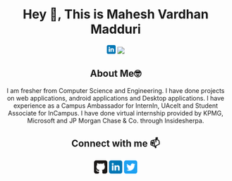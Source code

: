 <h1 align='center'>Hey 👋, This is Mahesh Vardhan Madduri</h1>
<p align = 'center'> 
 <a href = https://www.linkedin.com/in/maddurimaheshvardhan target='blank'><img src=https://github.com/edent/SuperTinyIcons/blob/master/images/svg/linkedin.svg height='20' weight='20'></a>
<a href =https://maddurimaheshvardhan.github.io/Portfolio target='blank'><img src=https://github.com/twbs/icons/blob/main/icons/globe2.svg height='20' weight='20'></a></p>
<h2 align='center'>About Me🤓</h2>
<p align='center'>I am fresher from Computer Science and Engineering. I have done projects on web applications, android applications and Desktop applications. I have experience as a Campus Ambassador for InternIn, UAceIt and Student Associate for InCampus. I have done virtual internship provided by KPMG, Microsoft and JP Morgan Chase & Co. through Insidesherpa.</p><h2 align='center'>Connect with me  📫 </h2>
<p align = 'center'> 
 <a href = https://github.com/maddurimaheshvardhan target='blank'> <img src=https://github.com/edent/SuperTinyIcons/blob/master/images/svg/github.svg height='30' weight='30'/></a>
<a href = https://www.linkedin.com/in/maddurimaheshvardhan target='blank'> <img src=https://github.com/edent/SuperTinyIcons/blob/master/images/svg/linkedin.svg height='30' weight='30'/></a> 
<a href = https://twitter.com/MaheshVardhan9 target='blank'> <img src=https://github.com/edent/SuperTinyIcons/blob/master/images/svg/twitter.svg height='30' weight='30'/></a>

 
